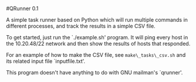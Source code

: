 #QRunner 0.1

A simple task runner based on Python which will run multiple commands
in different processes, and track the results in a simple CSV file.

To get started, just run the `./example.sh' program. It will ping
every host in the 10.20.48/22 network and then show the results of
hosts that responded.

For an example of how to make the CSV file, see `make\_tasks\_csv.sh`
and its related input file `inputfile.txt'.

This program doesn't have anything to do with GNU mailman's `qrunner'.

